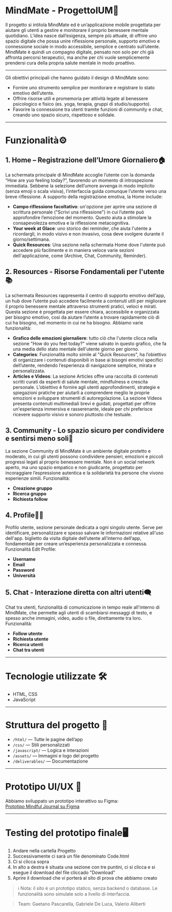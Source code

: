 # MindMate - ProgettoIUM🧠
Il progetto si intitola MindMate ed è un’applicazione mobile progettata per aiutare gli utenti a gestire e monitorare il proprio benessere mentale quotidiano.
L’idea nasce dall’esigenza, sempre più attuale, di offrire uno spazio digitale che possa unire riflessione personale, supporto emotivo e connessione sociale in modo accessibile, semplice e centrato sull’utente.
MindMate è quindi un compagno digitale, pensato non solo per chi già affronta percorsi terapeutici, ma anche per chi vuole semplicemente prendersi cura della propria salute mentale in modo proattivo.

---

Gli obiettivi principali che hanno guidato il design di MindMate sono:
- Fornire uno strumento semplice per monitorare e registrare lo stato emotivo dell’utente.
- Offrire risorse utili e promemoria per attività legate al benessere psicologico e fisico (es. yoga, terapia, gruppi di studio/supporto).
- Favorire la connessione tra utenti tramite funzioni di community e chat, creando uno spazio sicuro, rispettoso e solidale.

---

# Funzionalità⚙️

## 1. Home – Registrazione dell’Umore Giornaliero🏠
La schermata principale di MindMate accoglie l’utente con la domanda “How are yuo feeling today?”, favorendo un momento di introspezione immediata.
Sebbene la selezione dell’umore avvenga in modo implicito (senza emoji o scala visiva), l’interfaccia guida comunque l’utente verso una breve riflessione.
A supporto della registrazione emotiva, la Home include:
- **Campo riflessione facoltativo**: un'opzione per aprire una sezione di scrittura personale ("Scrivi una riflessione") in cui l’utente può approfondire l’emozione del momento. Questo aiuta a stimolare la consapevolezza emotiva e la riflessione metacognitiva.
- **Your week at Glace**: uno storico dei reminder, che aiuta l'utente a ricordargli, in modo visivo e non invasivo, cosa deve svolgere durante il giorno/settimana.
- **Quick Resources**: Una sezione nella schermata Home dove l'utente può accedere più facilmente e in maniera veloce varie sezioni dell'applicazione, come (Archive, Chat, Community, Reminder).

## 2. Resources - Risorse Fondamentali per l'utente📚
La schermata Resources rappresenta il centro di supporto emotivo dell’app, un hub dove l’utente può accedere facilmente a contenuti utili per migliorare il proprio benessere mentale attraverso strumenti pratici, veloci e mirati.
Questa sezione è progettata per essere chiara, accessibile e organizzata per bisogno emotivo, così da aiutare l’utente a trovare rapidamente ciò di cui ha bisogno, nel momento in cui ne ha bisogno.
Abbiamo varie funzionalità:
- **Grafico delle emozioni giornaliere**: tutto ciò che l'utente clicca nella sezione "How do you feel today?" viene salvato in questo grafico, che fa una media dello stato mentale dell'utente giorno per giorno.
- **Categories**: Funzionalità molto simile al "Quick Resources",  ha l’obiettivo di organizzare i contenuti disponibili in base ai bisogni emotivi specifici dell’utente, rendendo l’esperienza di navigazione semplice, mirata e personalizzata.
- **Articles e Videos**: La sezione Articles offre una raccolta di contenuti scritti curati da esperti di salute mentale, mindfulness e crescita personale. L’obiettivo è fornire agli utenti approfondimenti, strategie e spiegazioni pratiche per aiutarli a comprendere meglio le proprie emozioni e sviluppare strumenti di autoregolazione. La sezione Videos presenta contenuti multimediali brevi e guidati, progettati per offrire un'esperienza immersiva e rasserenante, ideale per chi preferisce ricevere supporto visivo e sonoro piuttosto che testuale.

## 3. Community -  Lo spazio sicuro per condividere e sentirsi meno soli👥
La sezione Community di MindMate è un ambiente digitale protetto e moderato, in cui gli utenti possono condividere pensieri, emozioni e piccoli progressi legati al proprio benessere mentale. Non è un social network aperto, ma uno spazio empatico e non giudicante, progettato per incoraggiare l’espressione autentica e la solidarietà tra persone che vivono esperienze simili.
Funzionalità: 
- **Creazione gruppo**
- **Ricerca gruppo**
- **Richiesta follow**

## 4. Profile🧑👤
Profilo utente, sezione personale dedicata a ogni singolo utente. Serve per identificare, personalizzare e spesso salvare le informazioni relative all'uso dell'app. biglietto da visita digitale dell’utente all’interno dell’app, fondamentale per creare un’esperienza personalizzata e connessa.
Funzionalità Edit Profile: 
- **Username**
- **Email**
- **Password**
- **Università**

## 5. Chat - Interazione diretta con altri utenti🗨️
Chat tra utenti, funzionalità di comunicazione in tempo reale all'interno di MindMate, che permette agli utenti di scambiarsi messaggi di testo, e spesso anche immagini, video, audio o file, direttamente tra loro.
Funzionalità:
- **Follow utente**
- **Richiesta utente**
- **Ricerca utenti**
- **Chat tra utenti**

---

# Tecnologie utilizzate 🛠️

- HTML, CSS
- JavaScript

---

# Struttura del progetto 📂

- `/html/` — Tutte le pagine dell’app
- `/css/` — Stili personalizzati
- `/javascript/` — Logica e interazioni
- `/assets/` — Immagini e logo del progetto
- `/deliverables/` — Documentazione

---

# Prototipo UI/UX 🎨

Abbiamo sviluppato un prototipo interattivo su Figma:  
[Prototipo Mindful Journal su Figma](https://www.figma.com/proto/Zg0eyr7FEhCsyZqVwQlmfX/Progetto-IUM?node-id=1-2&t=HiEJ27SodOjO7xAM-0&scaling=scale-down&content-scaling=fixed&page-id=0%3A1&starting-point-node-id=2029%3A1472&show-proto-sidebar=1)

---

# Testing del prototipo finale🖥️
1. Andare nella cartella Progetto
2. Successivamente ci sarà un file denominato Code.html
3. Ci si clicca sopra
4. In alto a destra è situata una sezione con tre puntini, ci si clicca e si esegue il download del file cliccado "Download"
5. Aprire il download che vi porterà al sito di prova che abbiamo creato

> ℹ️ Nota: il sito è un prototipo statico, senza backend o database. Le funzionalità sono simulate solo a livello di interfaccia.

> Team: Gaetano Pascarella, Gabriele De Luca, Valerio Aliberti
